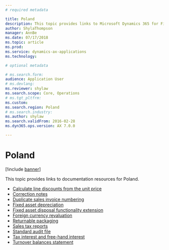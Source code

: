 ```yaml
---
# required metadata

title: Poland
description: This topic provides links to Microsoft Dynamics 365 for Finance and Operations documentation resources for Poland. 
author: ShylaThompson
manager: AnnBe
ms.date: 07/17/2018
ms.topic: article
ms.prod: 
ms.service: dynamics-ax-applications
ms.technology: 

# optional metadata

# ms.search.form: 
audience: Application User
# ms.devlang: 
ms.reviewer: shylaw
ms.search.scope: Core, Operations
# ms.tgt_pltfrm: 
ms.custom: 
ms.search.region: Poland
# ms.search.industry: 
ms.author: shylaw
ms.search.validFrom: 2016-02-28
ms.dyn365.ops.version: AX 7.0.0

---
```


# Poland 

[!include [banner](../includes/banner.md)]

This topic provides links to documentation resources for Poland. 

- [Calculate line discounts from the unit price](emea-pol-line-discount-calculation-from-unit-price.md)
- [Correction notes](emea-pol-correction-notes.md)
- [Duplicate sales invoice numbering](emea-pol-sales-invoice-duplicates-numbering.md)
- [Fixed asset depreciation](emea-pol-fixed-assets-depreciation.md)
- [Fixed asset disposal functionality extension](emea-pol-fixed-asset-disposal-functionality-extension.md)
- [Foreign currency revaluation](emea-foreign-currency-revaluation.md)
- [Returnable packaging](emea-pol-returnable-packages.md)
- [Sales tax reports](emea-pol-sales-tax-reports.md)
- [Standard audit file](emea-pol-standard-audit-file-saf.md)
- [Tax interest and free-hand interest](emea-pol-interest-calculation.md)
- [Turnover balances statement](emea-pol-turnover-balances-statement.md)

